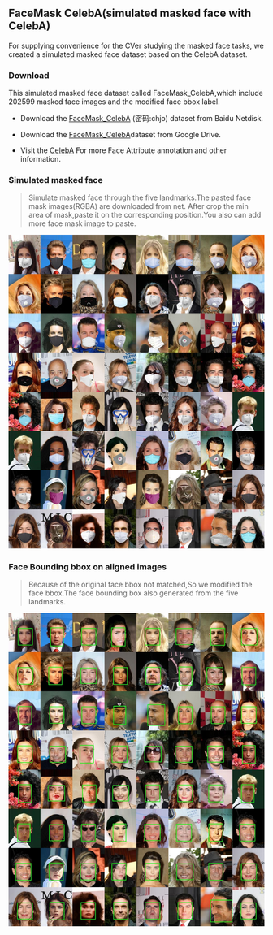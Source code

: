 ## FaceMask CelebA(simulated masked face with CelebA)
For supplying convenience for the CVer studying the masked face tasks,
we created a simulated masked face dataset based on the CelebA dataset.
### Download
This simulated masked face dataset called FaceMask_CelebA,which include 202599 masked face images and the
modified face bbox label. 

   - Download the [FaceMask_CelebA](https://pan.baidu.com/s/1AVsGh3TN-OJGWx3AuisT7g) (密码:chjo) dataset from Baidu Netdisk.

   - Download the [FaceMask_CelebA](https://drive.google.com/file/d/14lMouj49ecSoctdxA-ZQnvyaKx6hJyoT/view?usp=sharing)dataset from Google Drive.

   - Visit the [CelebA](http://mmlab.ie.cuhk.edu.hk/projects/CelebA.html) For more Face Attribute annotation and other information. 
### Simulated masked face
>Simulate masked face through the five landmarks.The pasted face mask images(RGBA) are downloaded from net.
>After crop the min area of mask,paste it on the corresponding position.You also can add more face mask image to paste.  

![simulated mask face](mask.jpg )
### Face Bounding bbox on aligned images
>Because of the original face bbox not matched,So we modified the face bbox.The face bounding box also generated from the five landmarks. 

![modified bbox](bbox.jpg )
